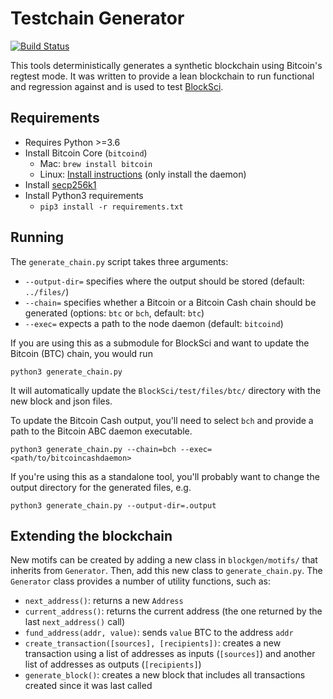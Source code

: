 # Testchain Generator

[![Build Status](https://travis-ci.org/citp/testchain-generator.svg?branch=master)](https://travis-ci.org/citp/testchain-generator)

This tools deterministically generates a synthetic blockchain using Bitcoin's regtest mode.
It was written to provide a lean blockchain to run functional and regression against and is used to test [BlockSci](https://github.com/citp/BlockSci).

## Requirements
- Requires Python >=3.6
- Install Bitcoin Core (`bitcoind`)
    - Mac: `brew install bitcoin`
    - Linux: [Install instructions](https://bitcoin.org/en/full-node#linux-instructions) (only install the daemon)
- Install [secp256k1](https://github.com/bitcoin-core/secp256k1)
- Install Python3 requirements
    - `pip3 install -r requirements.txt`

## Running

The `generate_chain.py` script takes three arguments:

- `--output-dir=` specifies where the output should be stored (default: `../files/`)
- `--chain=` specifies whether a Bitcoin or a Bitcoin Cash chain should be generated (options: `btc` or `bch`, default: `btc`)
- `--exec=` expects a path to the node daemon (default: `bitcoind`)

If you are using this as a submodule for BlockSci and want to update the Bitcoin (BTC) chain, you would run
```
python3 generate_chain.py
```
It will automatically update the `BlockSci/test/files/btc/` directory with the new block and json files. 

To update the Bitcoin Cash output, you'll need to select `bch` and provide a path to the Bitcoin ABC daemon executable.
```
python3 generate_chain.py --chain=bch --exec=<path/to/bitcoincashdaemon>
```

If you're using this as a standalone tool, you'll probably want to change the output directory for the generated files, e.g.
```
python3 generate_chain.py --output-dir=.output
```

## Extending the blockchain

New motifs can be created by adding a new class in `blockgen/motifs/` that inherits from `Generator`.
Then, add this new class to `generate_chain.py`.
The `Generator` class provides a number of utility functions, such as:

- `next_address()`: returns a new `Address`
- `current_address()`: returns the current address (the one returned by the last `next_address()` call)
- `fund_address(addr, value)`: sends `value` BTC to the address `addr`
- `create_transaction([sources], [recipients])`: creates a new transaction using a list of addresses as inputs (`[sources]`) and another list of addresses as outputs (`[recipients]`)
- `generate_block()`: creates a new block that includes all transactions created since it was last called

